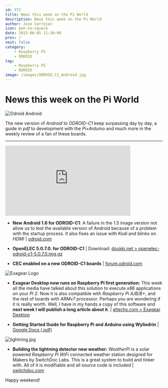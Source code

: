 ```yaml
---
id: 572
title: News this week on the Pi World
description: News this week on the Pi World
author: Jose Cerrejon
icon: pen-to-square
date: 2015-06-05 11:30:00
prev: /
next: false
category:
    - Raspberry PI
    - ODROID
tag:
    - Raspberry PI
    - ODROID
image: /images/ODROID_C1_Android.jpg
---
```


# News this week on the Pi World

![Odroid Android](/images/ODROID_C1_Android.jpg)

The new version of _Android_ to _ODROID-C1_ keep surpassing day by day, a guide in _pdf_ to development with the _Pi+Arduino_ and much more in the weekly review of a fan of these boards.

---

<iframe width="400" height="225" src="https://www.youtube.com/embed/f_zp42fQ-dQ?rel=0&amp;controls=0" frameborder="0" allowfullscreen></iframe>

-   **New Android 1.6 for ODROID-C1**: A failure in the 1.5 image version not allow us to test the available version of Android because of a problem with the startup process. It also fixes an issue with _Kodi_ and blinks on _HDMI_ | [odroid.com](https://odroid.com/dokuwiki/doku.php?id=en:c1_android_release_note_v1.6)

-   **OpenELEC 5.0.7.0. for ODROID-C1** | Download: [doukki.net > openelec-odroid-c1-5.0.7.0.img.gz](https://doukki.net/lib/exe/fetch.php?media=hard:arm:odroid:openelec-odroid-c1-5.0.7.0.img.gz)

-   **CEC enabled on a new ODROID-C1 boards** | [forum.odroid.com](https://forum.odroid.com/viewtopic.php?f=111&t=13053)

![Exagear Logo](https://eltechs.com/wp-content/uploads/2014/08/ExaGear_Desktop_tr.png)

-   **Exagear Desktop now runs on Raspberry Pi first generation:** This week all the media have talked about this solution to execute _x86_ applications on your _Pi 2_. Now it is also compatible with _Raspberry Pi A/B/B+_, and the rest of boards with _ARMv7_ processor. Perhaps you are wondering if it is really worth. Well, I have in my hands a copy of this software and **next week I will publish a long article about it**. | [eltechs.com > Exagear Desktop](https://eltechs.com/product/exagear-desktop/)

-   **Getting Started Guide for Raspberry Pi and Arduino using Wyliodrin** | [Google Docs (.pdf)](https://docs.google.com/file/d/0BxxS7eyqV-wFbEdHeEtOVHA2aVU/edit)

![lightning.jpg](/images/2015/06/lightning.jpg)

-   **Building the lightning detector new weather:** _WeatherPi_ is a solar powered _Raspberry Pi WiFi_ connected weather station designed for Makers by SwitchDoc Labs. This is a great system to build and tinker with. All of it is modifiable and all source code is included | [switchdoc.com](https://www.switchdoc.com/2015/06/building-the-lightning-detector-new-weather-instructable-published/)

Happy weekend!
